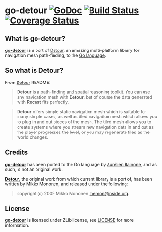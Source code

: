 # go-detour [![GoDoc](http://img.shields.io/badge/go-documentation-blue.svg?style=flat-square)](http://godoc.org/github.com/aurelien-rainone/go-detour) [![Build Status](https://travis-ci.org/aurelien-rainone/go-detour.svg?branch=master)](https://travis-ci.org/aurelien-rainone/go-detour) [![Coverage Status](https://coveralls.io/repos/github/aurelien-rainone/go-detour/badge.svg?branch=master)](https://coveralls.io/github/aurelien-rainone/go-detour?branch=master)


## What is go-detour?

**[go-detour][1]** is a port of [Detour][2], an amazing multi-platform library for
navigation mesh path-finding, to the [Go language][3].


## So what is Detour?

From [Detour][2] README:
> **Detour** is a path-finding and spatial reasoning toolkit. You can use any
> navigation mesh with **Detour**, but of course the data generated with
> **Recast** fits perfectly.

> **Detour** offers simple static navigation mesh which is suitable for many
> simple cases, as well as tiled navigation mesh which allows you to plug in
> and out pieces of the mesh. The tiled mesh allows you to create systems where
> you stream new navigation data in and out as the player progresses the level,
> or you may regenerate tiles as the world changes. 


## Credits

**[go-detour][1]** has been ported to the Go language by [Aurélien Rainone][1],
and as such, is not an original work.


**[Detour][2]**, the original work from which current library is a port of, has
been written by Mikko Mononen, and released under the following:
> copyright (c) 2009 Mikko Mononen memon@inside.org.


## License

**[go-detour][1]** is licensed under ZLib license, see [LICENSE][5] for more
information.


[1]: https://github.com/aurelien-rainone/go-detour "go-detour"
[2]: https://github.com/recastnavigation/recastnavigation "Recast & Detour"
[3]: https://github.com/golang/go "The Go language"
[4]: https://github.com/aurelien-rainone
[5]: ./LICENSE "License"
